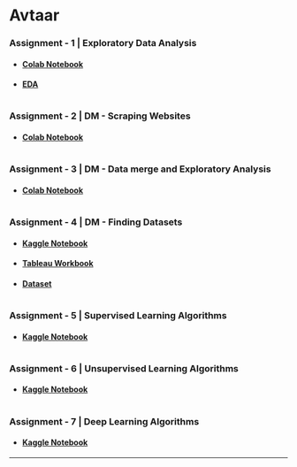 # Avtaar
### Assignment - 1 | Exploratory Data Analysis
* #### [Colab Notebook](https://colab.research.google.com/drive/17vDcoXgBb7h8yZMMerL7S5qK2LIA5UZv#)
* #### [EDA](https://github.com/Kartik-Khandelwal/Avtaar/tree/main/Assignment%20-%201/EDA)
#
### Assignment - 2 | DM - Scraping Websites
* #### [Colab Notebook](https://colab.research.google.com/drive/1ggZtAeIRnKu8NmB0PksZBgVTZQv_sOkx)
#
### Assignment - 3 | DM - Data merge and Exploratory Analysis
* #### [Colab Notebook](https://colab.research.google.com/drive/15h2er6j5FGXpbiALCGxnhtvJ6x52eQlZ#scrollTo=ZPxjrjGjtpZD)
#
### Assignment - 4 | DM - Finding Datasets
* #### [Kaggle Notebook](https://www.kaggle.com/kartik2khandelwal/some-questions-related-to-heart-disease-answered/notebook)
* #### [Tableau Workbook](https://public.tableau.com/authoring/HeartDiseaseAnalysis_16410415228010/Dashboard1#1)
* #### [Dataset](https://www.kaggle.com/fedesoriano/heart-failure-prediction)
#
### Assignment - 5 | Supervised Learning Algorithms
* #### [Kaggle Notebook](https://www.kaggle.com/kartik2khandelwal/titanic-complete-model-training-testing)
#
### Assignment - 6 | Unsupervised Learning Algorithms
* #### [Kaggle Notebook](https://www.kaggle.com/kartik2khandelwal/unsupervised-ml-using-masculinity-dataset)
#
### Assignment - 7 | Deep Learning Algorithms
* #### [Kaggle Notebook](https://www.kaggle.com/kartik2khandelwal/beginner-s-implementation-of-deep-learning?scriptVersionId=83339988)
***
